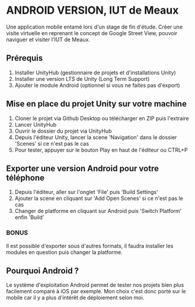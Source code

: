 # ANDROID VERSION, IUT de Meaux
Une application mobile entamé lors d'un stage de fin d'étude. Créer une visite virtuelle en reprenant le concept de Google Street View, pouvoir naviguer et visiter l'IUT de Meaux.

## Prérequis
1. Installer UnityHub (gestionnaire de projets et d'installations Unity)
2. Installer une version LTS de Unity (Long Term Support)
3. Ajouter le module Android (optionnel si vous ne faites pas d'export)

## Mise en place du projet Unity sur votre machine 
1. Cloner le projet via Github Desktop ou télécharger en ZIP puis l'extraire
2. Lancer UnityHub
3. Ouvrir le dossier du projet via UnityHub 
4. Depuis l'éditeur Unity, lancer la scene 'Navigation' dans le dossier 'Scenes' si ce n'est pas le cas
5. Pour tester, appuyer sur le bouton Play en haut de l'éditeur ou CTRL+P

## Exporter une version Android pour votre téléphone
1. Depuis l'éditeur, aller sur l'onglet 'File' puis 'Build Settings'
2. Ajouter la scene en cliquant sur 'Add Open Scenes' si ce n'est pas le cas
3. Changer de platforme en cliquant sur Android puis 'Switch Platform' enfin 'Build'
### BONUS
Il est possible d'exporter sous d'autres formats, il faudra installer les modules en question puis changer la platforme.

## Pourquoi Android ?
Le système d'exploitation Android permet de tester nos projets bien plus facilement comparé à iOS par exemple. Mon choix c'est donc porté sur le mobile car il y a plus d'intérêt de déploiement selon moi.


